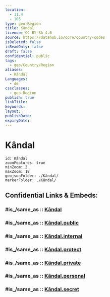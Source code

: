 ```yaml
---
location:
  - 11.4
  - 105
type: geo-Region
title: Kândal
license: CC BY-SA 4.0
source: https://datahub.io/core/country-codes
isDeleted: false
isReadOnly: false
draft: false
confidential: public
tags:
  - geo/Country/Region
aliases:
  - Kândal
Languages:
  - de
cssclasses:
  - geo-Region
publish: true
linkTitle:
keywords:
layout:
publishDate:
expiryDate:
---
```


# Kândal

```leaflet
id: Kândal
zoomFeatures: true 
minZoom: 2 
maxZoom: 18
geojsonFolder: ./Kândal/
markerFolder: ./Kândal/
```


## Confidential Links & Embeds: 

### #is_/same_as :: [Kândal](/_Standards/Earth/Continent/Asia/Asia~South~East/Cambodia/Provinces~Cambodia/Kândal.md) 

### #is_/same_as :: [Kândal.public](/_public/Earth/Continent/Asia/Asia~South~East/Cambodia/Provinces~Cambodia/Kândal.public.md) 

### #is_/same_as :: [Kândal.internal](/_internal/Earth/Continent/Asia/Asia~South~East/Cambodia/Provinces~Cambodia/Kândal.internal.md) 

### #is_/same_as :: [Kândal.protect](/_protect/Earth/Continent/Asia/Asia~South~East/Cambodia/Provinces~Cambodia/Kândal.protect.md) 

### #is_/same_as :: [Kândal.private](/_private/Earth/Continent/Asia/Asia~South~East/Cambodia/Provinces~Cambodia/Kândal.private.md) 

### #is_/same_as :: [Kândal.personal](/_personal/Earth/Continent/Asia/Asia~South~East/Cambodia/Provinces~Cambodia/Kândal.personal.md) 

### #is_/same_as :: [Kândal.secret](/_secret/Earth/Continent/Asia/Asia~South~East/Cambodia/Provinces~Cambodia/Kândal.secret.md)

